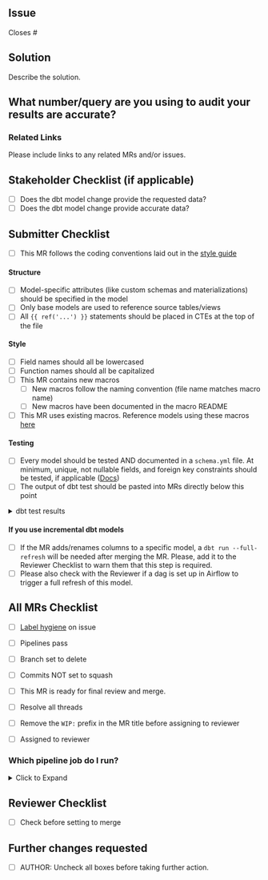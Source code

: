## Issue
<!---
Link the Issue this MR closes
--->
Closes #

## Solution

Describe the solution.

## What number/query are you using to audit your results are accurate?

<!---
Example: You might be looking at the count of opportunities before and after, if you're editing the opportunity model.
--->

### Related Links

Please include links to any related MRs and/or issues.

## Stakeholder Checklist (if applicable)

- [ ] Does the dbt model change provide the requested data?
- [ ] Does the dbt model change provide accurate data?

## Submitter Checklist

- [ ] This MR follows the coding conventions laid out in the [style guide](https://about.gitlab.com/handbook/business-ops/data-team/sql-style-guide/)

#### Structure
- [ ] Model-specific attributes (like custom schemas and materializations) should be specified in the model
- [ ] Only base models are used to reference source tables/views
- [ ] All `{{ ref('...') }}` statements should be placed in CTEs at the top of the file

#### Style
- [ ] Field names should all be lowercased
- [ ] Function names should all be capitalized
- [ ] This MR contains new macros
  - [ ] New macros follow the naming convention (file name matches macro name)
  - [ ] New macros have been documented in the macro README
- [ ] This MR uses existing macros. Reference models using these macros [here](https://gitlab.com/gitlab-data/analytics/blob/73751832a5415389b60d41ef92ee8deaef374734/transform/snowflake-dbt/macros/README.md)

#### Testing
- [ ] Every model should be tested AND documented in a `schema.yml` file. At minimum, unique, not nullable fields, and foreign key constraints should be tested, if applicable ([Docs](https://docs.getdbt.com/docs/testing-and-documentation))
- [ ] The output of dbt test should be pasted into MRs directly below this point

<details>
<summary> dbt test results </summary>

<pre><code>

Paste the results of dbt test here, including the command.

</code></pre>
</details>

#### If you use incremental dbt models
* [ ] If the MR adds/renames columns to a specific model, a `dbt run --full-refresh` will be needed after merging the MR. Please, add it to the Reviewer Checklist to warn them that this step is required.
* [ ] Please also check with the Reviewer if a dag is set up in Airflow to trigger a full refresh of this model.

## All MRs Checklist
* [ ] [Label hygiene](https://about.gitlab.com/handbook/business-ops/data-team/#issue-labeling) on issue
* [ ] Pipelines pass
* [ ] Branch set to delete
* [ ] Commits NOT set to squash
* [ ] This MR is ready for final review and merge.
* [ ] Resolve all threads
* [ ] Remove the `WIP:` prefix in the MR title before assigning to reviewer
* [ ] Assigned to reviewer


### Which pipeline job do I run?
<details>
<summary> Click to Expand </summary>

#### Stage: snowflake
* **clone_analytics**: Run this when the MR opens to be able to run any dbt jobs. Subsequent runs of this job will be fast as it only verifies if the clone exists.
* **clone_raw**: Run this if you need to run extract, freshness, or snapshot jobs. Subsequent runs of this job will be fast as it only verifies if the clone exists.
* **force_clone_both**: Run this if you want to force refresh both raw and analytics.

#### Stage: extract
* **sheetload**: Run this if you want to test a new sheetload load. This requires the RAW clone to be available.


#### Stage: dbt_run

> As part of a DBT Model Change MR, you need to trigger a pipeline job to test that your changes won't break anything in production. To trigger these jobs, go to the "Pipelines" tab at the bottom of this MR and click on the appropriate stage (dbt_run or dbt_misc).

These jobs are scoped to the `ci` target. This target selects a subset of data for the snowplow and pings datasets.

* **all**: Runs all models
* **exclude_product**: Excludes models with the `product` tag. Use this for every other data source.
* **gitlab_dotcom**: Just runs GitLab.com models
* **pings**: Just runs usage / version ping models
* **snowplow**: Just runs snowplow and snowplow_combined models
* **specify_model**: Specify which model to run with the variable `DBT_MODELS`
* **specify_xl_model**: Specify which model to run using an XL warehouse with the variable `DBT_MODELS`
* **specify_exclude**: Specify which model to exclude with the variable `DBT_MODELS`
* **specify_xl_exclude**: Specify which model to exclude using an XL warehouse with the variable `DBT_MODELS`

Watch https://youtu.be/l14N7l-Sco4 to see an example of how to set the variable.

#### Stage: dbt_misc
* **all_tests**: Runs all of the tests
  * Note: it is not necessary to run this job if you've run any of the dbt_run stage jobs as tests are included.
* **data_tests**: Runs only data tests
* **freshness**: Runs source freshness test (requires RAW clone)
* **schema_tests**: Runs only schema tests
* **snapshots**: Runs snapshots (requires RAW clones)
* **specify_tests**: Runs specified model tests with the variable `DBT_MODELS`


#### Stage: python

These jobs only appear when `.py` files have changed. All of them will run automatically on each new commit where `.py` files are present. Otherwise they are unavailable to run.


#### Stage: snowflake_stop

* **clone_stop**: Runs automatically when MR is merged or closed. Do not run manually.

</details>

## Reviewer Checklist
* [ ]  Check before setting to merge

## Further changes requested
* [ ]  AUTHOR: Uncheck all boxes before taking further action.
